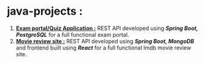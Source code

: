 # java-projects :

1. **[Exam portal/Quiz Application :](https://github.com/Abdullah-Hasan-Sajjad/java-projects/tree/main/quizApplication)** REST API developed using ***Spring Boot, PostgreSQL*** for a full functional exam portal. 
2. **[Movie review site :](https://github.com/Abdullah-Hasan-Sajjad/java-projects/tree/main/Movie%20Review%20site)** REST API developed using ***Spring Boot, MongoDB*** and frontend built using ***React*** for a full functional Imdb movie review site.
